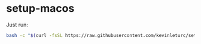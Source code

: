 # setup-macos

Just run:
```bash
bash -c "$(curl -fsSL https://raw.githubusercontent.com/kevinleturc/setup-macos/main/install.sh)"
```

